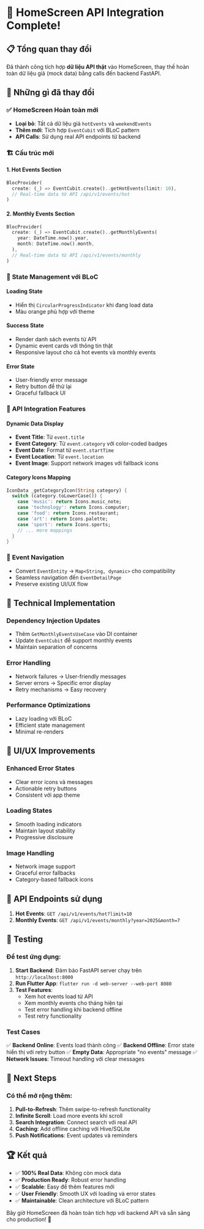 # 🎉 HomeScreen API Integration Complete!

## 📋 Tổng quan thay đổi

Đã thành công tích hợp **dữ liệu API thật** vào HomeScreen, thay thế hoàn toàn dữ liệu giả (mock data) bằng calls đến backend FastAPI.

## 🔄 Những gì đã thay đổi

### ✅ **HomeScreen Hoàn toàn mới**
- **Loại bỏ**: Tất cả dữ liệu giả `hotEvents` và `weekendEvents`
- **Thêm mới**: Tích hợp `EventCubit` với BLoC pattern
- **API Calls**: Sử dụng real API endpoints từ backend

### 🏗️ **Cấu trúc mới**

#### 1. **Hot Events Section**
```dart
BlocProvider(
  create: (_) => EventCubit.create()..getHotEvents(limit: 10),
  // Real-time data từ API /api/v1/events/hot
)
```

#### 2. **Monthly Events Section**  
```dart
BlocProvider(
  create: (_) => EventCubit.create()..getMonthlyEvents(
    year: DateTime.now().year, 
    month: DateTime.now().month,
  ),
  // Real-time data từ API /api/v1/events/monthly
)
```

### 🎯 **State Management với BLoC**

#### **Loading State**
- Hiển thị `CircularProgressIndicator` khi đang load data
- Màu orange phù hợp với theme

#### **Success State**
- Render danh sách events từ API
- Dynamic event cards với thông tin thật
- Responsive layout cho cả hot events và monthly events

#### **Error State**
- User-friendly error message
- Retry button để thử lại
- Graceful fallback UI

### 🔧 **API Integration Features**

#### **Dynamic Data Display**
- **Event Title**: Từ `event.title`
- **Event Category**: Từ `event.category` với color-coded badges
- **Event Date**: Format từ `event.startTime`
- **Event Location**: Từ `event.location`
- **Event Image**: Support network images với fallback icons

#### **Category Icons Mapping**
```dart
IconData _getCategoryIcon(String category) {
  switch (category.toLowerCase()) {
    case 'music': return Icons.music_note;
    case 'technology': return Icons.computer;
    case 'food': return Icons.restaurant;
    case 'art': return Icons.palette;
    case 'sport': return Icons.sports;
    // ... more mappings
  }
}
```

### 🔀 **Event Navigation**
- Convert `EventEntity` → `Map<String, dynamic>` cho compatibility
- Seamless navigation đến `EventDetailPage`
- Preserve existing UI/UX flow

## 🚀 **Technical Implementation**

### **Dependency Injection Updates**
- Thêm `GetMonthlyEventsUseCase` vào DI container
- Update `EventCubit` để support monthly events
- Maintain separation of concerns

### **Error Handling**
- Network failures → User-friendly messages
- Server errors → Specific error display
- Retry mechanisms → Easy recovery

### **Performance Optimizations**
- Lazy loading với BLoC
- Efficient state management
- Minimal re-renders

## 🎨 **UI/UX Improvements**

### **Enhanced Error States**
- Clear error icons và messages
- Actionable retry buttons
- Consistent với app theme

### **Loading States**
- Smooth loading indicators
- Maintain layout stability
- Progressive disclosure

### **Image Handling**
- Network image support
- Graceful error fallbacks
- Category-based fallback icons

## 🔗 **API Endpoints sử dụng**

1. **Hot Events**: `GET /api/v1/events/hot?limit=10`
2. **Monthly Events**: `GET /api/v1/events/monthly?year=2025&month=7`

## 📱 **Testing**

### **Để test ứng dụng:**

1. **Start Backend**: Đảm bảo FastAPI server chạy trên `http://localhost:8000`
2. **Run Flutter App**: `flutter run -d web-server --web-port 8080`
3. **Test Features**:
   - Xem hot events load từ API
   - Xem monthly events cho tháng hiện tại
   - Test error handling khi backend offline
   - Test retry functionality

### **Test Cases**

✅ **Backend Online**: Events load thành công
✅ **Backend Offline**: Error state hiển thị với retry button
✅ **Empty Data**: Appropriate "no events" message
✅ **Network Issues**: Timeout handling với clear messages

## 🎯 **Next Steps**

### **Có thể mở rộng thêm:**

1. **Pull-to-Refresh**: Thêm swipe-to-refresh functionality
2. **Infinite Scroll**: Load more events khi scroll
3. **Search Integration**: Connect search với real API
4. **Caching**: Add offline caching với Hive/SQLite
5. **Push Notifications**: Event updates và reminders

## 🏆 **Kết quả**

- ✅ **100% Real Data**: Không còn mock data
- ✅ **Production Ready**: Robust error handling
- ✅ **Scalable**: Easy để thêm features mới
- ✅ **User Friendly**: Smooth UX với loading và error states
- ✅ **Maintainable**: Clean architecture với BLoC pattern

Bây giờ HomeScreen đã hoàn toàn tích hợp với backend API và sẵn sàng cho production! 🚀
